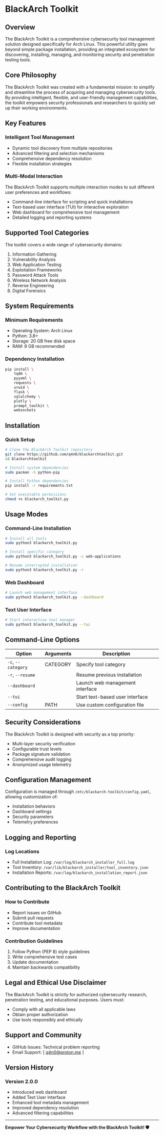 # BlackArch Toolkit

## Overview

The BlackArch Toolkit is a comprehensive cybersecurity tool management solution designed specifically for Arch Linux. This powerful utility goes beyond simple package installation, providing an integrated ecosystem for discovering, installing, managing, and monitoring security and penetration testing tools.

## Core Philosophy

The BlackArch Toolkit was created with a fundamental mission: to simplify and streamline the process of acquiring and managing cybersecurity tools. By providing intelligent, flexible, and user-friendly management capabilities, the toolkit empowers security professionals and researchers to quickly set up their working environments.

## Key Features

### Intelligent Tool Management
- Dynamic tool discovery from multiple repositories
- Advanced filtering and selection mechanisms
- Comprehensive dependency resolution
- Flexible installation strategies

### Multi-Modal Interaction
The BlackArch Toolkit supports multiple interaction modes to suit different user preferences and workflows:
- Command-line interface for scripting and quick installations
- Text-based user interface (TUI) for interactive exploration
- Web dashboard for comprehensive tool management
- Detailed logging and reporting systems

## Supported Tool Categories

The toolkit covers a wide range of cybersecurity domains:
1. Information Gathering
2. Vulnerability Analysis
3. Web Application Testing
4. Exploitation Frameworks
5. Password Attack Tools
6. Wireless Network Analysis
7. Reverse Engineering
8. Digital Forensics

## System Requirements

### Minimum Requirements
- Operating System: Arch Linux
- Python: 3.8+
- Storage: 20 GB free disk space
- RAM: 8 GB recommended

### Dependency Installation
```bash
pip install \
    tqdm \
    pyyaml \
    requests \
    urwid \
    flask \
    sqlalchemy \
    plotly \
    prompt_toolkit \
    websockets
```

## Installation

### Quick Setup
```bash
# Clone the BlackArch Toolkit repository
git clone https://github.com/q4n0/blackarchtoolkit.git
cd blackarchtoolkit

# Install system dependencies
sudo pacman -S python-pip

# Install Python dependencies
pip install -r requirements.txt

# Set executable permissions
chmod +x blackarch_toolkit.py
```

## Usage Modes

### Command-Line Installation
```bash
# Install all tools
sudo python3 blackarch_toolkit.py

# Install specific category
sudo python3 blackarch_toolkit.py -c web-applications

# Resume interrupted installation
sudo python3 blackarch_toolkit.py -r
```

### Web Dashboard
```bash
# Launch web management interface
sudo python3 blackarch_toolkit.py --dashboard
```

### Text User Interface
```bash
# Start interactive tool manager
sudo python3 blackarch_toolkit.py --tui
```

## Command-Line Options

| Option | Arguments | Description |
|--------|-----------|-------------|
| `-c`, `--category` | CATEGORY | Specify tool category |
| `-r`, `--resume` | | Resume previous installation |
| `--dashboard` | | Launch web management interface |
| `--tui` | | Start text-based user interface |
| `--config` | PATH | Use custom configuration file |

## Security Considerations

The BlackArch Toolkit is designed with security as a top priority:
- Multi-layer security verification
- Configurable trust levels
- Package signature validation
- Comprehensive audit logging
- Anonymized usage telemetry

## Configuration Management

Configuration is managed through `/etc/blackarch-toolkit/config.yaml`, allowing customization of:
- Installation behaviors
- Dashboard settings
- Security parameters
- Telemetry preferences

## Logging and Reporting

### Log Locations
- Full Installation Log: `/var/log/blackarch_installer_full.log`
- Tool Inventory: `/var/lib/blackarch_installer/tool_inventory.json`
- Installation Reports: `/var/log/blackarch_installation_report.json`

## Contributing to the BlackArch Toolkit

### How to Contribute
- Report issues on GitHub
- Submit pull requests
- Contribute tool metadata
- Improve documentation

### Contribution Guidelines
1. Follow Python (PEP 8) style guidelines
2. Write comprehensive test cases
3. Update documentation
4. Maintain backwards compatibility

## Legal and Ethical Use Disclaimer

The BlackArch Toolkit is strictly for authorized cybersecurity research, penetration testing, and educational purposes. Users must:
- Comply with all applicable laws
- Obtain proper authorization
- Use tools responsibly and ethically

## Support and Community

- GitHub Issues: Technical problem reporting
- Email Support: [ q4n0@proton.me ]

## Version History

### Version 2.0.0
- Introduced web dashboard
- Added Text User Interface
- Enhanced tool metadata management
- Improved dependency resolution
- Advanced filtering capabilities

---

**Empower Your Cybersecurity Workflow with the BlackArch Toolkit! 🛡️**
